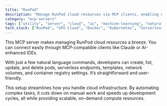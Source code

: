 ```yaml
---
title: "RunPod"
description: "Manage RunPod cloud resources via MCP clients, enabling natural language control over pods, endpoints, and infrastructure."
category: "mcp-servers"
tags: ["utility", "server", "cloud", "ai", "machine-learning", "natural-language-processing", "infrastructure-management"]
tech_stack: ["RunPod", "GPU Cloud", "Docker", "Kubernetes", "Serverless Computing", "MCP-compatible clients", "Claude", "AI-enhanced IDEs"]
---
```


This MCP server makes managing RunPod cloud resources a breeze. You can connect easily through MCP-compatible clients like Claude or AI-enhanced IDEs.

With just a few natural language commands, developers can create, list, update, and delete pods, serverless endpoints, templates, network volumes, and container registry settings. It’s straightforward and user-friendly.

This setup streamlines how you handle cloud infrastructure. By automating complex tasks, it cuts down on manual work and speeds up development cycles, all while providing scalable, on-demand compute resources.